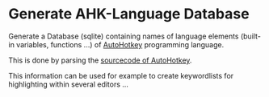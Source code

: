 # Generate AHK-Language Database #

Generate a Database (sqlite) containing names of language elements (built-in variables, functions ...) of [AutoHotkey](http://ahkscript.org/) programming language.

This is done by parsing the [sourcecode of AutoHotkey](https://github.com/Lexikos/AutoHotkey_L).

This information can be used for example to create keywordlists for highlighting within several editors ... 